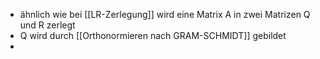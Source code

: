 + ähnlich wie bei [[LR-Zerlegung]] wird eine Matrix A in zwei Matrizen Q und R zerlegt
+ Q wird durch [[Orthonormieren nach GRAM-SCHMIDT]] gebildet
+ 